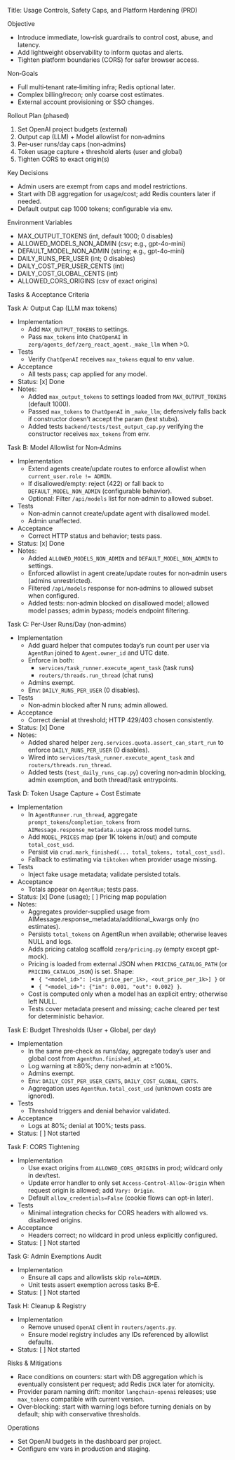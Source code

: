 Title: Usage Controls, Safety Caps, and Platform Hardening (PRD)

Objective
- Introduce immediate, low‑risk guardrails to control cost, abuse, and latency.
- Add lightweight observability to inform quotas and alerts.
- Tighten platform boundaries (CORS) for safer browser access.

Non‑Goals
- Full multi‑tenant rate‑limiting infra; Redis optional later.
- Complex billing/recon; only coarse cost estimates.
- External account provisioning or SSO changes.

Rollout Plan (phased)
1) Set OpenAI project budgets (external)
2) Output cap (LLM) + Model allowlist for non‑admins
3) Per‑user runs/day caps (non‑admins)
4) Token usage capture + threshold alerts (user and global)
5) Tighten CORS to exact origin(s)

Key Decisions
- Admin users are exempt from caps and model restrictions.
- Start with DB aggregation for usage/cost; add Redis counters later if needed.
- Default output cap 1000 tokens; configurable via env.

Environment Variables
- MAX_OUTPUT_TOKENS (int, default 1000; 0 disables)
- ALLOWED_MODELS_NON_ADMIN (csv; e.g., gpt-4o-mini)
- DEFAULT_MODEL_NON_ADMIN (string; e.g., gpt-4o-mini)
- DAILY_RUNS_PER_USER (int; 0 disables)
- DAILY_COST_PER_USER_CENTS (int)
- DAILY_COST_GLOBAL_CENTS (int)
- ALLOWED_CORS_ORIGINS (csv of exact origins)

Tasks & Acceptance Criteria

Task A: Output Cap (LLM max tokens)
- Implementation
  - Add `MAX_OUTPUT_TOKENS` to settings.
  - Pass `max_tokens` into `ChatOpenAI` in `zerg/agents_def/zerg_react_agent._make_llm` when >0.
- Tests
  - Verify `ChatOpenAI` receives `max_tokens` equal to env value.
- Acceptance
  - All tests pass; cap applied for any model.
- Status: [x] Done
- Notes:
  - Added `max_output_tokens` to settings loaded from `MAX_OUTPUT_TOKENS` (default 1000).
  - Passed `max_tokens` to `ChatOpenAI` in `_make_llm`; defensively falls back if constructor doesn’t accept the param (test stubs).
  - Added tests `backend/tests/test_output_cap.py` verifying the constructor receives `max_tokens` from env.

Task B: Model Allowlist for Non‑Admins
- Implementation
  - Extend agents create/update routes to enforce allowlist when `current_user.role != ADMIN`.
  - If disallowed/empty: reject (422) or fall back to `DEFAULT_MODEL_NON_ADMIN` (configurable behavior).
  - Optional: Filter `/api/models` list for non‑admin to allowed subset.
- Tests
  - Non‑admin cannot create/update agent with disallowed model.
  - Admin unaffected.
- Acceptance
  - Correct HTTP status and behavior; tests pass.
- Status: [x] Done
- Notes:
  - Added `ALLOWED_MODELS_NON_ADMIN` and `DEFAULT_MODEL_NON_ADMIN` to settings.
  - Enforced allowlist in agent create/update routes for non‑admin users (admins unrestricted).
  - Filtered `/api/models` response for non‑admins to allowed subset when configured.
  - Added tests: non‑admin blocked on disallowed model; allowed model passes; admin bypass; models endpoint filtering.

Task C: Per‑User Runs/Day (non‑admins)
- Implementation
  - Add guard helper that computes today’s run count per user via `AgentRun` joined to `Agent.owner_id` and UTC date.
  - Enforce in both:
    - `services/task_runner.execute_agent_task` (task runs)
    - `routers/threads.run_thread` (chat runs)
  - Admins exempt.
  - Env: `DAILY_RUNS_PER_USER` (0 disables).
- Tests
  - Non‑admin blocked after N runs; admin allowed.
- Acceptance
  - Correct denial at threshold; HTTP 429/403 chosen consistently.
- Status: [x] Done
- Notes:
  - Added shared helper `zerg.services.quota.assert_can_start_run` to enforce `DAILY_RUNS_PER_USER` (0 disables).
  - Wired into `services/task_runner.execute_agent_task` and `routers/threads.run_thread`.
  - Added tests (`test_daily_runs_cap.py`) covering non‑admin blocking, admin exemption, and both thread/task entrypoints.

Task D: Token Usage Capture + Cost Estimate
- Implementation
  - In `AgentRunner.run_thread`, aggregate `prompt_tokens`/`completion_tokens` from `AIMessage.response_metadata.usage` across model turns.
  - Add `MODEL_PRICES` map (per 1K tokens in/out) and compute `total_cost_usd`.
  - Persist via `crud.mark_finished(... total_tokens, total_cost_usd)`.
  - Fallback to estimating via `tiktoken` when provider usage missing.
- Tests
  - Inject fake usage metadata; validate persisted totals.
- Acceptance
  - Totals appear on `AgentRun`; tests pass.
- Status: [x] Done (usage); [ ] Pricing map population
- Notes:
  - Aggregates provider-supplied usage from AIMessage.response_metadata/additional_kwargs only (no estimates).
  - Persists `total_tokens` on AgentRun when available; otherwise leaves NULL and logs.
  - Adds pricing catalog scaffold `zerg/pricing.py` (empty except gpt-mock).
  - Pricing is loaded from external JSON when `PRICING_CATALOG_PATH` (or `PRICING_CATALOG_JSON`) is set. Shape:
    - `{ "<model_id>": [<in_price_per_1k>, <out_price_per_1k>] }` or
    - `{ "<model_id>": {"in": 0.001, "out": 0.002} }`.
  - Cost is computed only when a model has an explicit entry; otherwise left NULL.
  - Tests cover metadata present and missing; cache cleared per test for deterministic behavior.

Task E: Budget Thresholds (User + Global, per day)
- Implementation
  - In the same pre‑check as runs/day, aggregate today’s user and global cost from `AgentRun.finished_at`.
  - Log warning at ≥80%; deny non‑admin at ≥100%.
  - Admins exempt.
  - Env: `DAILY_COST_PER_USER_CENTS`, `DAILY_COST_GLOBAL_CENTS`.
  - Aggregation uses `AgentRun.total_cost_usd` (unknown costs are ignored).
- Tests
  - Threshold triggers and denial behavior validated.
- Acceptance
  - Logs at 80%; denial at 100%; tests pass.
- Status: [ ] Not started

Task F: CORS Tightening
- Implementation
  - Use exact origins from `ALLOWED_CORS_ORIGINS` in prod; wildcard only in dev/test.
  - Update error handler to only set `Access-Control-Allow-Origin` when request origin is allowed; add `Vary: Origin`.
  - Default `allow_credentials=False` (cookie flows can opt-in later).
- Tests
  - Minimal integration checks for CORS headers with allowed vs. disallowed origins.
- Acceptance
  - Headers correct; no wildcard in prod unless explicitly configured.
- Status: [ ] Not started

Task G: Admin Exemptions Audit
- Implementation
  - Ensure all caps and allowlists skip `role=ADMIN`.
  - Unit tests assert exemption across tasks B–E.
- Status: [ ] Not started

Task H: Cleanup & Registry
- Implementation
  - Remove unused `OpenAI` client in `routers/agents.py`.
  - Ensure model registry includes any IDs referenced by allowlist defaults.
- Status: [ ] Not started

Risks & Mitigations
- Race conditions on counters: start with DB aggregation which is eventually consistent per request; add Redis `INCR` later for atomicity.
- Provider param naming drift: monitor `langchain-openai` releases; use `max_tokens` compatible with current version.
- Over‑blocking: start with warning logs before turning denials on by default; ship with conservative thresholds.

Operations
- Set OpenAI budgets in the dashboard per project.
- Configure env vars in production and staging.
